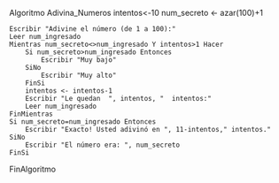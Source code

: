 Algoritmo Adivina_Numeros
	intentos<-10
	num_secreto <- azar(100)+1
	
	Escribir "Adivine el número (de 1 a 100):"
	Leer num_ingresado
	Mientras num_secreto<>num_ingresado Y intentos>1 Hacer
		Si num_secreto>num_ingresado Entonces
			Escribir "Muy bajo"
		SiNo 
			Escribir "Muy alto"
		FinSi
		intentos <- intentos-1
		Escribir "Le quedan  ", intentos, "  intentos:"
		Leer num_ingresado
	FinMientras
	Si num_secreto=num_ingresado Entonces
		Escribir "Exacto! Usted adivinó en ", 11-intentos," intentos."
	SiNo
		Escribir "El número era: ", num_secreto
	FinSi
FinAlgoritmo
